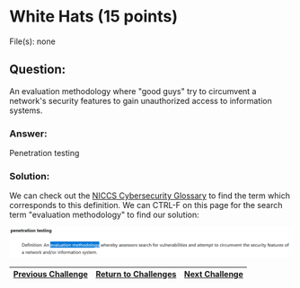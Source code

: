 # White Hats (15 points)

File(s): none

## Question:

An evaluation methodology where "good guys" try to circumvent a network's security features to gain unauthorized access to information systems.

### Answer:

Penetration testing

### Solution:

We can check out the [NICCS Cybersecurity Glossary](https://niccs.cisa.gov/about-niccs/cybersecurity-glossary) to find the term which corresponds to this definition. We can CTRL-F on this page for the search term "evaluation methodology" to find our solution:

[![glossary.png](glossary.png)](https://niccs.cisa.gov/about-niccs/cybersecurity-glossary)

| [Previous Challenge](/Challenges/Analyze/6) | [Return to Challenges](/Challenges/../../../#modules) | [Next Challenge](/Challenges/Analyze/8) |
| :------- | :-----: | ------: |